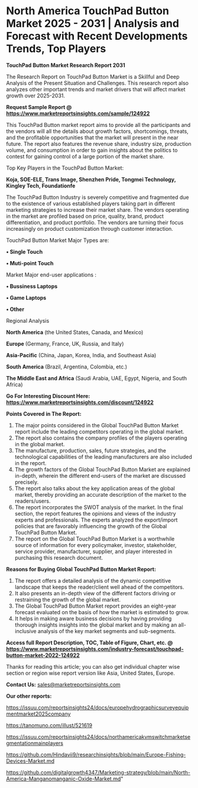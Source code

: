 # North America TouchPad Button Market 2025 - 2031 | Analysis and Forecast with Recent Developments Trends, Top Players

<strong>TouchPad Button Market Research Report 2031</strong>

The Research Report on TouchPad Button Market is a Skillful and Deep Analysis of the Present Situation and Challenges. This research report also analyzes other important trends and market drivers that will affect market growth over 2025-2031.

<strong>Request Sample Report @ <a href=https://www.marketreportsinsights.com/sample/124922>https://www.marketreportsinsights.com/sample/124922</a></strong>

This TouchPad Button market report aims to provide all the participants and the vendors will all the details about growth factors, shortcomings, threats, and the profitable opportunities that the market will present in the near future. The report also features the revenue share, industry size, production volume, and consumption in order to gain insights about the politics to contest for gaining control of a large portion of the market share.

Top Key Players in the TouchPad Button Market:

<strong>Koja, SOE-ELE, Trans Image, Shenzhen Pride, Tongmei Technology, Kingley Tech, Foundationfe</strong>

The TouchPad Button Industry is severely competitive and fragmented due to the existence of various established players taking part in different marketing strategies to increase their market share. The vendors operating in the market are profiled based on price, quality, brand, product differentiation, and product portfolio. The vendors are turning their focus increasingly on product customization through customer interaction.

TouchPad Button Market Major Types are:

<strong>• Single Touch

• Muti-point Touch</strong>

Market Major end-user applications :

<strong>• Bussiness Laptops

• Game Laptops

• Other</strong>

Regional Analysis

</u><strong><b>North America</b></strong> (the United States, Canada, and Mexico)

<strong><b>Europe </b></strong>(Germany, France, UK, Russia, and Italy)

<strong><b>Asia-Pacific</b></strong> (China, Japan, Korea, India, and Southeast Asia)

<strong><b>South America</b></strong> (Brazil, Argentina, Colombia, etc.)

<strong><b>The Middle East and Africa</b></strong> (Saudi Arabia, UAE, Egypt, Nigeria, and South Africa)

<strong>Go For Interesting Discount Here: <a href=https://www.marketreportsinsights.com/discount/124922>https://www.marketreportsinsights.com/discount/124922</a></strong>

<strong>Points Covered in The Report:</strong>
<ol>
  <li>The major points considered in the Global TouchPad Button Market report include the leading competitors operating in the global market.</li>
  <li>The report also contains the company profiles of the players operating in the global market.</li>
  <li>The manufacture, production, sales, future strategies, and the technological capabilities of the leading manufacturers are also included in the report.</li>
  <li>The growth factors of the Global TouchPad Button Market are explained in-depth, wherein the different end-users of the market are discussed precisely.</li>
  <li>The report also talks about the key application areas of the global market, thereby providing an accurate description of the market to the readers/users.</li>
  <li>The report incorporates the SWOT analysis of the market. In the final section, the report features the opinions and views of the industry experts and professionals. The experts analyzed the export/import policies that are favorably influencing the growth of the Global TouchPad Button Market.</li>
  <li>The report on the Global TouchPad Button Market is a worthwhile source of information for every policymaker, investor, stakeholder, service provider, manufacturer, supplier, and player interested in purchasing this research document.</li>
</ol>
<strong>Reasons for Buying Global TouchPad Button Market Report:</strong>

<ol>
  <li>The report offers a detailed analysis of the dynamic competitive landscape that keeps the reader/client well ahead of the competitors.</li>
  <li>It also presents an in-depth view of the different factors driving or restraining the growth of the global market.</li>
  <li>The Global TouchPad Button Market report provides an eight-year forecast evaluated on the basis of how the market is estimated to grow.</li>
  <li>It helps in making aware business decisions by having providing thorough insights insights into the global market and by making an all-inclusive analysis of the key market segments and sub-segments.</li>
</ol>
<strong>Access full Report Description, TOC, Table of Figure, Chart, etc. @ <a href=https://www.marketreportsinsights.com/industry-forecast/touchpad-button-market-2022-124922>https://www.marketreportsinsights.com/industry-forecast/touchpad-button-market-2022-124922</a></strong>


Thanks for reading this article; you can also get individual chapter wise section or region wise report version like Asia, United States, Europe.

<strong>Contact Us:</strong>
sales@marketreportsinsights.com

<strong>Our other reports:</strong>

<a href=https://issuu.com/reportsinsights24/docs/europehydrographicsurveyequipmentmarket2025company>https://issuu.com/reportsinsights24/docs/europehydrographicsurveyequipmentmarket2025company</a>

<a href=https://tanomuno.com/illust/521619>https://tanomuno.com/illust/521619</a>

<a href=https://issuu.com/reportsinsights24/docs/northamericakvmswitchmarketsegmentationmainplayers>https://issuu.com/reportsinsights24/docs/northamericakvmswitchmarketsegmentationmainplayers</a>

<a href=https://github.com/Hindavii9/researchinsights/blob/main/Europe-Fishing-Devices-Market.md>https://github.com/Hindavii9/researchinsights/blob/main/Europe-Fishing-Devices-Market.md</a>

<a href=https://github.com/digitalgrowth4347/Marketing-strategy/blob/main/North-America-Manganomanganic-Oxide-Market.md>https://github.com/digitalgrowth4347/Marketing-strategy/blob/main/North-America-Manganomanganic-Oxide-Market.md</a>"
